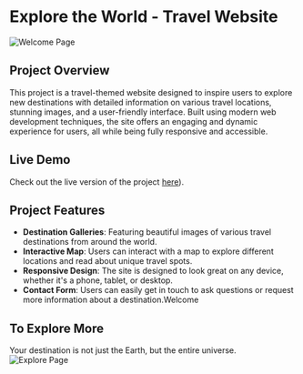 
# Explore the World - Travel Website
![Welcome Page](https://as2.ftcdn.net/v2/jpg/03/41/47/73/1000_F_341477352_FPoRvWnWWqdzVFnIWn3on34gYWaSEX2K.jpg)


## Project Overview

This project is a travel-themed website designed to inspire users to explore new destinations with detailed information on various travel locations, stunning images, and a user-friendly interface. Built using modern web development techniques, the site offers an engaging and dynamic experience for users, all while being fully responsive and accessible.

## Live Demo

Check out the live version of the project [here](https://stupendous-bonbon-36ccb1.netlify.app/)).

## Project Features

- **Destination Galleries**: Featuring beautiful images of various travel destinations from around the world.
- **Interactive Map**: Users can interact with a map to explore different locations and read about unique travel spots.
- **Responsive Design**: The site is designed to look great on any device, whether it's a phone, tablet, or desktop.
- **Contact Form**: Users can easily get in touch to ask questions or request more information about a destination.Welcome

## To Explore More

  Your destination is not just the Earth, but the entire universe.
![Explore Page](https://starwalk.space/gallery/images/milky-way-faq/1920x1080.jpg)



